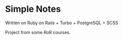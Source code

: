 # Simple Notes

Written on Ruby on Rails + Turbo + PostgreSQL + SCSS

Project from some RoR courses.
